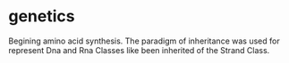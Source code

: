 # genetics
Begining amino acid synthesis.
The paradigm of inheritance was used for represent Dna and Rna Classes like been inherited of the Strand Class.  
